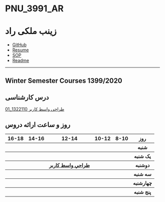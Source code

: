 # PNU_3991_AR
# زینب ملکی راد
- [GitHub](https://github.com/zeynabmaleki)
- [Resume]( https://zeynabmaleki.github.io/) 
- [SOP]( https://zeynabmaleki.github.io/SOP//)
- [Readme](https://github.com/zeynabmaleki/PNU_3991_AR/)
---------------
 
   ## Winter Semester Courses 1399/2020
## درس کارشناسی
[طراحی واسط کاربر 1322110_01](https://github.com/AliRazavi-edu/PNU_3991/tree/master/_BSc/UserInterfaceDesgin#TOC)


## روز و ساعت ارائه دروس
<table style="width:100%">
    <tr>
        <th >16-18</th>
        <th >14-16</th>
        <th >12-14</th>
        <th>10-12</th>
        <th>8-10</th>
        <th>روز</th>
    </tr>
    <tr>
        <th ></th>
        <th ></th>
        <th ></th>
        <th></th>
        <th></th>
        <th>شنبه</th>
    </tr>
    <tr>
        <th ></th>
        <th ></th>
        <th></th>
        <th></th>
        <th ></th>
        <th>یک شنبه</th>
    </tr>
    <tr>
        <th ></th>
        <th ></th>
        <th><a  href="https://alirazavi-edu.github.io/PNU_3991/_BSc/UserInterfaceDesgin/index.html">طراحي واسط كاربر</a></th>
        <th></th>
        <th ></th>
        <th>دوشنبه</th>
    </tr>
    <tr>
        <th ></th>
        <th ></th>
        <th></th>
        <th></th>
        <th ></th>
        <th>سه شنبه</th>
    </tr>
    <tr>
        <th ></th>
        <th ></th>
        <th></th>
        <th></th>
        <th ></th>
        <th>چهارشنبه</th>
    </tr>
    <tr>
        <th ></th>
        <th ></th>
        <th ></th>
        <th></th>
        <th></th>
        <th>پنج شنبه</th>
    </tr>
</table>
